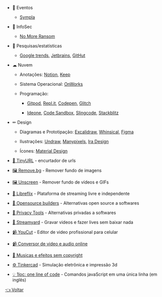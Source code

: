 - 🎉 Eventos

  - [Sympla](https://www.sympla.com.br)
  
- 🔐 InfoSec

  - [No More Ransom](https://www.nomoreransom.org/pt/index.html)
  
- 🔎 Pesquisas/estatísticas

  - [Google trends](https://trends.google.com.br/trends/?geo=BR),
  [Jetbrains](https://www.jetbrains.com/lp/devecosystem-2020),
  [GitHut](https://madnight.github.io/githut)
  
- ☁ Nuvem

  - Anotações: 
    [Notion](https://www.notion.so),
    [Keep](https://keep.google.com)
    
  - Sistema Operacional: [OnWorks](https://www.onworks.net)
  
  - Programação: 
  
    - [Gitpod](https://gitpod.io),
    [Repl.it](https://repl.it),
    [Codepen](https://codepen.io),
    [Glitch](https://glitch.com)
    
    - [Ideone](https://ideone.com),
    [Code Sandbox](https://codesandbox.io),
    [Slingcode](https://slingcode.net),
    [Stackblitz](https://stackblitz.com)
    
- ✏ Design

  - Diagramas e Prototipação: 
    [Excalidraw](https://excalidraw.com),
    [Whinsical](https://whimsical.com),
    [Figma](https://www.figma.com)
    
  - Ilustrações:
    [Undraw](https://undraw.co/illustrations),
    [Manypixels](https://www.manypixels.co/gallery),
    [Ira Design](https://www.manypixels.co/gallery)
    
  - Ícones: [Material Design](https://material.io/resources/icons/?style=baseline)
  
- [🔗 TinyURL](https://tinyurl.com) - encurtador de urls

- [🖼 Remove.bg](https://www.remove.bg) - Remover fundo de imagens

- [🖼 Unscreen](https://www.unscreen.com) - Remover fundo de vídeos e GIFs

- [👥 Libreflix](https://libreflix.org) - Plataforma de streaming livre e independente

- [👥 Opensource builders](https://opensource.builders) - Alternativas open source a softwares

- [👥 Privacy Tools](https://www.privacytools.io) - Alternativas privadas a softwares

- [🦆 Streamyard](https://streamyard.com) - Gravar videos e fazer lives sem baixar nada

- [📹 YouCut](https://play.google.com/store/apps/details?id=com.camerasideas.trimmer) - Editor de video profissional para celular

- [📹 Conversor de video e audio online](https://convert-video-online.com/pt)

- [🎵 Musicas e efeitos sem copyright](https://www.youtube.com/channel/UCZVzgqp-fRUgyvRAmlm9IxA)

- [⚙ Tinkercad](https://www.tinkercad.com) - Simulação eletrônica e impressão 3d

- [💡 1loc: one line of code](https://1loc.dev) - Comandos javaScript em uma única linha (em inglês)

[👈 Voltar](../README.md)
